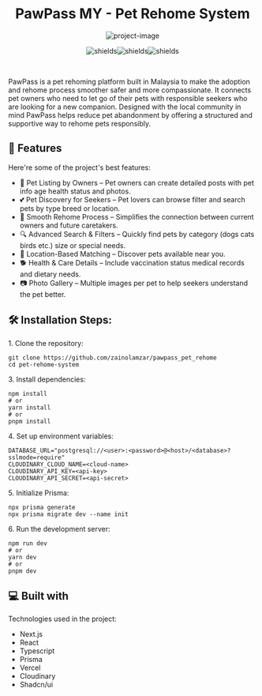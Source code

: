 <h1 align="center" id="title">PawPass MY - Pet Rehome System</h1>

<p align="center"><img src="https://socialify.git.ci/zainolamzar/pawpass_pet_rehome/image?custom_description=&amp;custom_language=Next.js&amp;description=1&amp;font=Source+Code+Pro&amp;language=1&amp;name=1&amp;owner=1&amp;pattern=Brick+Wall&amp;theme=Light" alt="project-image"></p>

<p align="center"><img src="https://img.shields.io/badge/Next.js-15.5.2-black?logo=next.js&amp;logoColor=white" alt="shields"><img src="https://img.shields.io/badge/React-19.1.0-61DAFB?logo=react&amp;logoColor=black" alt="shields"><img src="https://img.shields.io/badge/Prisma-6.15.0-2D3748?logo=prisma&amp;logoColor=white" alt="shields"></p>

<br>
<p id="description">PawPass is a pet rehoming platform built in Malaysia to make the adoption and rehome process smoother safer and more compassionate. It connects pet owners who need to let go of their pets with responsible seekers who are looking for a new companion. Designed with the local community in mind PawPass helps reduce pet abandonment by offering a structured and supportive way to rehome pets responsibly.</p>

  
  
<h2>🧐 Features</h2>

Here're some of the project's best features:

*   🐾 Pet Listing by Owners – Pet owners can create detailed posts with pet info age health status and photos.
*   💕 Pet Discovery for Seekers – Pet lovers can browse filter and search pets by type breed or location.
*   🔄 Smooth Rehome Process – Simplifies the connection between current owners and future caretakers.
*   🔍 Advanced Search & Filters – Quickly find pets by category (dogs cats birds etc.) size or special needs.
*   📍 Location-Based Matching – Discover pets available near you.
*   🐕 Health & Care Details – Include vaccination status medical records and dietary needs.
*   📷 Photo Gallery – Multiple images per pet to help seekers understand the pet better.

<h2>🛠️ Installation Steps:</h2>

<p>1. Clone the repository:</p>

```
git clone https://github.com/zainolamzar/pawpass_pet_rehome
cd pet-rehome-system
```

<p>3. Install dependencies:</p>

```
npm install 
# or 
yarn install 
# or 
pnpm install
```

<p>4. Set up environment variables:</p>

```
DATABASE_URL="postgresql://<user>:<password>@<host>/<database>?sslmode=require"  
CLOUDINARY_CLOUD_NAME=<cloud-name>
CLOUDINARY_API_KEY=<api-key>
CLOUDINARY_API_SECRET=<api-secret>
```

<p>5. Initialize Prisma:</p>

```
npx prisma generate 
npx prisma migrate dev --name init
```

<p>6. Run the development server:</p>

```
npm run dev 
# or 
yarn dev 
# or 
pnpm dev
```

  
  
<h2>💻 Built with</h2>

Technologies used in the project:

*   Next.js
*   React
*   Typescript
*   Prisma
*   Vercel
*   Cloudinary
*   Shadcn/ui